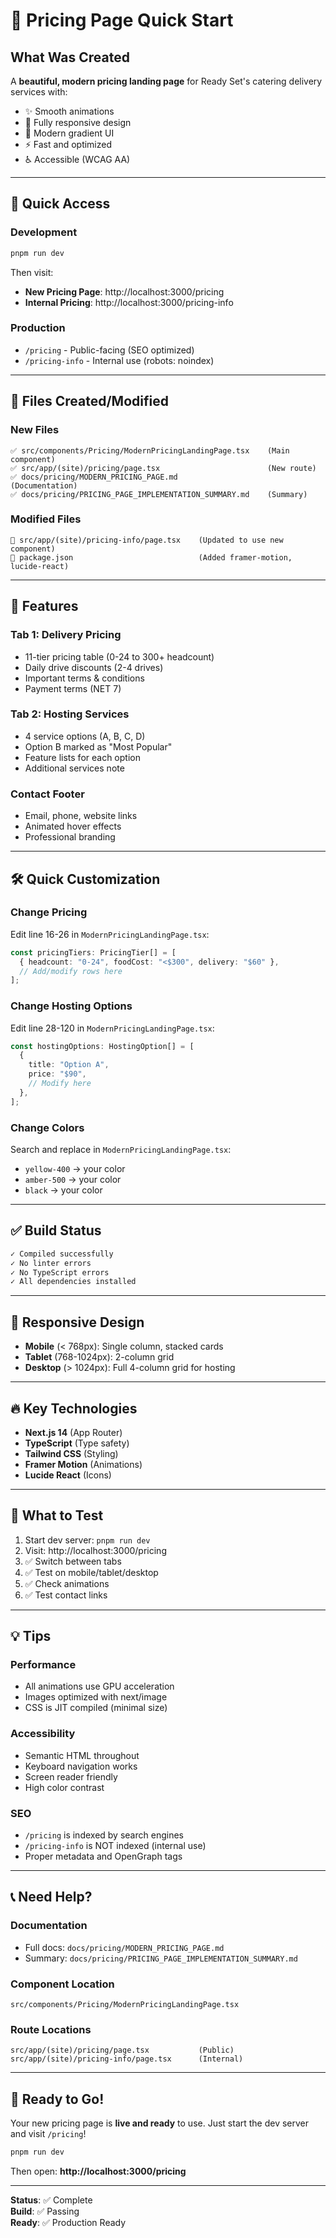 # 🚀 Pricing Page Quick Start

## What Was Created

A **beautiful, modern pricing landing page** for Ready Set's catering delivery services with:

- ✨ Smooth animations
- 📱 Fully responsive design
- 🎨 Modern gradient UI
- ⚡ Fast and optimized
- ♿ Accessible (WCAG AA)

---

## 🎯 Quick Access

### Development

```bash
pnpm run dev
```

Then visit:

- **New Pricing Page**: http://localhost:3000/pricing
- **Internal Pricing**: http://localhost:3000/pricing-info

### Production

- `/pricing` - Public-facing (SEO optimized)
- `/pricing-info` - Internal use (robots: noindex)

---

## 📁 Files Created/Modified

### New Files

```
✅ src/components/Pricing/ModernPricingLandingPage.tsx    (Main component)
✅ src/app/(site)/pricing/page.tsx                        (New route)
✅ docs/pricing/MODERN_PRICING_PAGE.md                    (Documentation)
✅ docs/pricing/PRICING_PAGE_IMPLEMENTATION_SUMMARY.md    (Summary)
```

### Modified Files

```
📝 src/app/(site)/pricing-info/page.tsx    (Updated to use new component)
📝 package.json                            (Added framer-motion, lucide-react)
```

---

## 🎨 Features

### Tab 1: Delivery Pricing

- 11-tier pricing table (0-24 to 300+ headcount)
- Daily drive discounts (2-4 drives)
- Important terms & conditions
- Payment terms (NET 7)

### Tab 2: Hosting Services

- 4 service options (A, B, C, D)
- Option B marked as "Most Popular"
- Feature lists for each option
- Additional services note

### Contact Footer

- Email, phone, website links
- Animated hover effects
- Professional branding

---

## 🛠️ Quick Customization

### Change Pricing

Edit line 16-26 in `ModernPricingLandingPage.tsx`:

```typescript
const pricingTiers: PricingTier[] = [
  { headcount: "0-24", foodCost: "<$300", delivery: "$60" },
  // Add/modify rows here
];
```

### Change Hosting Options

Edit line 28-120 in `ModernPricingLandingPage.tsx`:

```typescript
const hostingOptions: HostingOption[] = [
  {
    title: "Option A",
    price: "$90",
    // Modify here
  },
];
```

### Change Colors

Search and replace in `ModernPricingLandingPage.tsx`:

- `yellow-400` → your color
- `amber-500` → your color
- `black` → your color

---

## ✅ Build Status

```bash
✓ Compiled successfully
✓ No linter errors
✓ No TypeScript errors
✓ All dependencies installed
```

---

## 📱 Responsive Design

- **Mobile** (< 768px): Single column, stacked cards
- **Tablet** (768-1024px): 2-column grid
- **Desktop** (> 1024px): Full 4-column grid for hosting

---

## 🔥 Key Technologies

- **Next.js 14** (App Router)
- **TypeScript** (Type safety)
- **Tailwind CSS** (Styling)
- **Framer Motion** (Animations)
- **Lucide React** (Icons)

---

## 🎯 What to Test

1. Start dev server: `pnpm run dev`
2. Visit: http://localhost:3000/pricing
3. ✅ Switch between tabs
4. ✅ Test on mobile/tablet/desktop
5. ✅ Check animations
6. ✅ Test contact links

---

## 💡 Tips

### Performance

- All animations use GPU acceleration
- Images optimized with next/image
- CSS is JIT compiled (minimal size)

### Accessibility

- Semantic HTML throughout
- Keyboard navigation works
- Screen reader friendly
- High color contrast

### SEO

- `/pricing` is indexed by search engines
- `/pricing-info` is NOT indexed (internal use)
- Proper metadata and OpenGraph tags

---

## 📞 Need Help?

### Documentation

- Full docs: `docs/pricing/MODERN_PRICING_PAGE.md`
- Summary: `docs/pricing/PRICING_PAGE_IMPLEMENTATION_SUMMARY.md`

### Component Location

```
src/components/Pricing/ModernPricingLandingPage.tsx
```

### Route Locations

```
src/app/(site)/pricing/page.tsx           (Public)
src/app/(site)/pricing-info/page.tsx      (Internal)
```

---

## 🚀 Ready to Go!

Your new pricing page is **live and ready** to use. Just start the dev server and visit `/pricing`!

```bash
pnpm run dev
```

Then open: **http://localhost:3000/pricing**

---

**Status**: ✅ Complete  
**Build**: ✅ Passing  
**Ready**: ✅ Production Ready
